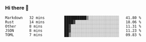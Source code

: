 ### Hi there 👋

<!--
**WShiBin/WShiBin** is a ✨ _special_ ✨ repository because its `README.md` (this file) appears on your GitHub profile.

Here are some ideas to get you started:

- 🔭 I’m currently working on ...
- 🌱 I’m currently learning ...
- 👯 I’m looking to collaborate on ...
- 🤔 I’m looking for help with ...
- 💬 Ask me about ...
- 📫 How to reach me: ...
- 😄 Pronouns: ...
- ⚡ Fun fact: ...
-->

<!--START_SECTION:waka-->
```text
Markdown   32 mins         ██████████▒░░░░░░░░░░░░░░   41.80 % 
Rust       14 mins         ████▓░░░░░░░░░░░░░░░░░░░░   18.06 % 
Other      8 mins          ██▓░░░░░░░░░░░░░░░░░░░░░░   11.31 % 
JSON       8 mins          ██▓░░░░░░░░░░░░░░░░░░░░░░   11.23 % 
TOML       7 mins          ██▒░░░░░░░░░░░░░░░░░░░░░░   09.83 % 
```
<!--END_SECTION:waka-->
